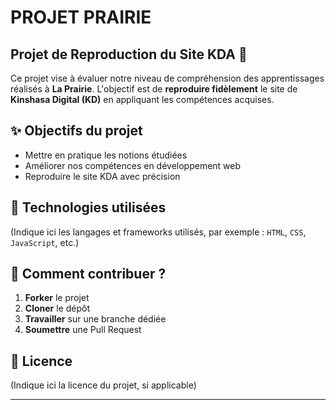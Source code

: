 # PROJET PRAIRIE
## Projet de Reproduction du Site KDA 🌱  

Ce projet vise à évaluer notre niveau de compréhension des apprentissages réalisés à **La Prairie**. 
L'objectif est de **reproduire fidèlement** le site de **Kinshasa Digital (KD)** en appliquant les compétences acquises.  

## ✨ Objectifs du projet  
- Mettre en pratique les notions étudiées  
- Améliorer nos compétences en développement web  
- Reproduire le site KDA avec précision  

## 📌 Technologies utilisées  
(Indique ici les langages et frameworks utilisés, par exemple : `HTML`, `CSS`, `JavaScript`, etc.)  

## 🚀 Comment contribuer ?  
1. **Forker** le projet  
2. **Cloner** le dépôt  
3. **Travailler** sur une branche dédiée  
4. **Soumettre** une Pull Request  

## 📜 Licence  
(Indique ici la licence du projet, si applicable)  

---

